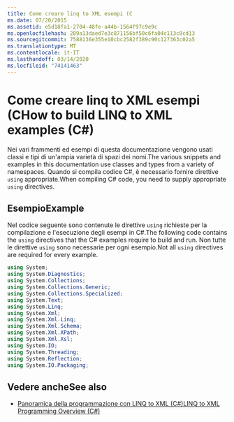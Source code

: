 ```yaml
---
title: Come creare linq to XML esempi (C
ms.date: 07/20/2015
ms.assetid: e5d18fa1-2704-48fe-a44b-1564f97c9e9c
ms.openlocfilehash: 289a13daed7e3c871156bf50c6fa04c113c0cd13
ms.sourcegitcommit: 7588136e355e10cbc2582f389c90c127363c02a5
ms.translationtype: MT
ms.contentlocale: it-IT
ms.lasthandoff: 03/14/2020
ms.locfileid: "74141463"
---
```

# <a name="how-to-build-linq-to-xml-examples-c"></a><span data-ttu-id="6fdc3-102">Come creare linq to XML esempi (C</span><span class="sxs-lookup"><span data-stu-id="6fdc3-102">How to build LINQ to XML examples (C#)</span></span>
<span data-ttu-id="6fdc3-103">Nei vari frammenti ed esempi di questa documentazione vengono usati classi e tipi di un'ampia varietà di spazi dei nomi.</span><span class="sxs-lookup"><span data-stu-id="6fdc3-103">The various snippets and examples in this documentation use classes and types from a variety of namespaces.</span></span> <span data-ttu-id="6fdc3-104">Quando si compila codice C#, è necessario fornire direttive `using` appropriate.</span><span class="sxs-lookup"><span data-stu-id="6fdc3-104">When compiling C# code, you need to supply appropriate `using` directives.</span></span>  
  
## <a name="example"></a><span data-ttu-id="6fdc3-105">Esempio</span><span class="sxs-lookup"><span data-stu-id="6fdc3-105">Example</span></span>  
 <span data-ttu-id="6fdc3-106">Nel codice seguente sono contenute le direttive `using` richieste per la compilazione e l'esecuzione degli esempi in C#.</span><span class="sxs-lookup"><span data-stu-id="6fdc3-106">The following code contains the `using` directives that the C# examples require to build and run.</span></span> <span data-ttu-id="6fdc3-107">Non tutte le direttive `using` sono necessarie per ogni esempio.</span><span class="sxs-lookup"><span data-stu-id="6fdc3-107">Not all `using` directives are required for every example.</span></span>  
  
```csharp  
using System;  
using System.Diagnostics;  
using System.Collections;  
using System.Collections.Generic;  
using System.Collections.Specialized;  
using System.Text;  
using System.Linq;  
using System.Xml;  
using System.Xml.Linq;  
using System.Xml.Schema;  
using System.Xml.XPath;  
using System.Xml.Xsl;  
using System.IO;  
using System.Threading;  
using System.Reflection;  
using System.IO.Packaging;  
```  
  
## <a name="see-also"></a><span data-ttu-id="6fdc3-108">Vedere anche</span><span class="sxs-lookup"><span data-stu-id="6fdc3-108">See also</span></span>

- [<span data-ttu-id="6fdc3-109">Panoramica della programmazione con LINQ to XML (C#)</span><span class="sxs-lookup"><span data-stu-id="6fdc3-109">LINQ to XML Programming Overview (C#)</span></span>](./linq-to-xml-overview.md)
